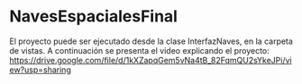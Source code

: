 # NavesEspacialesFinal

El proyecto puede ser ejecutado desde la clase InterfazNaves, en la carpeta de vistas. A continuación se presenta el video explicando el proyecto: https://drive.google.com/file/d/1kXZapqGem5vNa4tB_82FqmQU2sYkeJPi/view?usp=sharing

